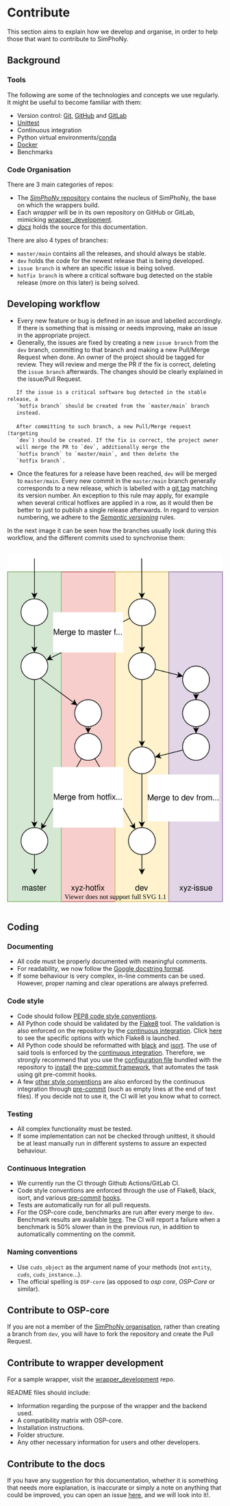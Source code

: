 # Contribute

This section aims to explain how we develop and organise,
in order to help those that want to contribute to SimPhoNy.

## Background

### Tools

The following are some of the technologies and concepts we use regularly.
It might be useful to become familiar with them:

- Version control: [Git](https://git-scm.com/),
  [GitHub](https://github.com/about) and
  [GitLab](https://about.gitlab.com/)
- [Unittest](https://docs.python.org/3/library/unittest.html)
- Continuous integration
- Python virtual environments/[conda](https://docs.conda.io)
- [Docker](https://www.docker.com/resources/what-container/)
- Benchmarks

### Code Organisation

There are 3 main categories of repos:

- The [_SimPhoNy_ repository](https://github.com/simphony/simphony-osp/tree/v4.0.0)
  contains the nucleus of SimPhoNy, the base on which the wrappers build.
- Each _wrapper_ will be in its own repository on GitHub or GitLab,
  mimicking
  [wrapper_development](https://github.com/simphony/wrapper-development).
- [_docs_](https://github.com/simphony/docs/tree/v4.0.0)
  holds the source for this documentation.

There are also 4 types of branches:

- `master/main` contains all the releases, and should always be stable.
- `dev` holds the code for the newest release that is being developed.
- `issue branch` is where an specific issue is being solved.
- `hotfix branch` is where a critical software bug detected on the stable
  release (more on this later) is being solved.

## Developing workflow

- Every new feature or bug is defined in an issue and labelled accordingly.
  If there is something that is missing or needs improving,
  make an issue in the appropriate project.
- Generally, the issues are fixed by creating a new `issue branch` from the
  `dev` branch, committing to that branch and making a new Pull/Merge
  Request when done. An owner of the project should be tagged for review.
  They will review and merge the PR if the fix is correct, deleting the
  `issue branch` afterwards. The changes should be clearly explained in the
  issue/Pull Request.

```{warning}
   If the issue is a critical software bug detected in the stable release, a
   `hotfix branch` should be created from the `master/main` branch
   instead.

   After committing to such branch, a new Pull/Merge request (targeting
   `dev`) should be created. If the fix is correct, the project owner
   will merge the PR to `dev`, additionally merge the
   `hotfix branch` to `master/main`, and then delete the
   `hotfix branch`.
```

- Once the features for a release have been reached, `dev` will be merged to
  `master/main`. Every new commit in the `master/main` branch generally
  corresponds to a new release, which is labelled with a
  [git tag](https://git-scm.com/book/en/v2/Git-Basics-Tagging) matching its
  version number. An exception to this rule may apply, for example when
  several critical hotfixes are applied in a row, as it would then be
  better to just to publish a single release afterwards. In regard to
  version numbering, we adhere to the
  [_Semantic versioning_](https://semver.org/) rules.

In the next image it can be seen how the branches usually look during this
workflow, and the different commits used to synchronise them:

<figure style="display: table; text-align:center; margin-left: auto; margin-right:auto">

![](_static/branch_workflow.svg "Branches and commits")

</figure>

## Coding

### Documenting

- All code must be properly documented with meaningful comments.
- For readability, we now follow the
  [Google docstring format](https://google.github.io/styleguide/pyguide.html#s3.8-comments-and-docstrings).
- If some behaviour is very complex, in-line comments can be used.
  However, proper naming and clear operations are always preferred.

### Code style

- Code should follow
  [PEP8 code style conventions](https://peps.python.org/pep-0008/).
- All Python code should be validated by the
  [Flake8](https://github.com/pycqa/flake8) tool. The validation is also
  enforced on the repository by the
  [continuous integration](contribute.md#continuous-integration). Click
  [here](https://github.com/simphony/simphony-osp/blob/v4.0.0/.github/workflows/ci.yml#L12)
  to see the specific options with which Flake8 is launched.
- All Python code should be reformatted with
  [black](https://github.com/psf/black) and
  [isort](https://github.com/PyCQA/isort). The use of said tools is
  enforced by the
  [continuous integration](contribute.md#continuous-integration). Therefore,
  we strongly recommend that you use the
  [configuration file](https://github.com/simphony/simphony-osp/blob/v4.0.0/.pre-commit-config.yaml)
  bundled with the repository to
  [install](https://pre-commit.com/#installation) the
  [pre-commit framework](https://pre-commit.com/), that automates the task
  using git pre-commit hooks.
- A few
  [other style conventions](https://github.com/simphony/simphony-osp/blob/v4.0.0/.pre-commit-config.yaml)
  are also enforced by the continuous integration through
  [pre-commit](https://pre-commit.com/) (such as empty lines at the end of
  text files). If you decide not to use it, the CI will let you know what
  to correct.

### Testing

- All complex functionality must be tested.
- If some implementation can not be checked through unittest, it should be
  at least manually run in different systems to assure an expected behaviour.

### Continuous Integration

- We currently run the CI through Github Actions/GitLab CI.
- Code style conventions are enforced through the use of Flake8, black, isort,
  and various
  [pre-commit](https://pre-commit.com/)
  [hooks](https://github.com/simphony/simphony-osp/blob/v4.0.0/.pre-commit-config.yaml).
- Tests are automatically run for all pull requests.
- For the OSP-core code, benchmarks are run after every merge to `dev`.
  Benchmark results are available
  [here](https://simphony.github.io/simphony-osp/dev/bench/index.html). The CI
  will report a failure when a benchmark is 50% slower than in the previous
  run, in addition to automatically commenting on the commit.

### Naming conventions

- Use `cuds_object` as the argument name of your methods (not `entity`,
  `cuds`, `cuds_instance`...).
- The official spelling is `OSP-core` (as opposed to _osp core_, _OSP-Core_
  or similar).

## Contribute to OSP-core

If you are not a member of the
[SimPhoNy organisation](https://github.com/simphony), rather than creating
a branch from `dev`, you will have to fork the repository and create the
Pull Request.

## Contribute to wrapper development

For a sample wrapper, visit the
[wrapper_development](https://github.com/simphony/wrapper-development) repo.

README files should include:

- Information regarding the purpose of the wrapper and the backend used.
- A compatibility matrix with OSP-core.
- Installation instructions.
- Folder structure.
- Any other necessary information for users and other developers.

## Contribute to the docs

If you have any suggestion for this documentation, whether it is something
that needs more explanation, is inaccurate or simply a note on anything
that could be improved, you can open an issue
[here](https://github.com/simphony/docs/issues), and we will look into it!.
